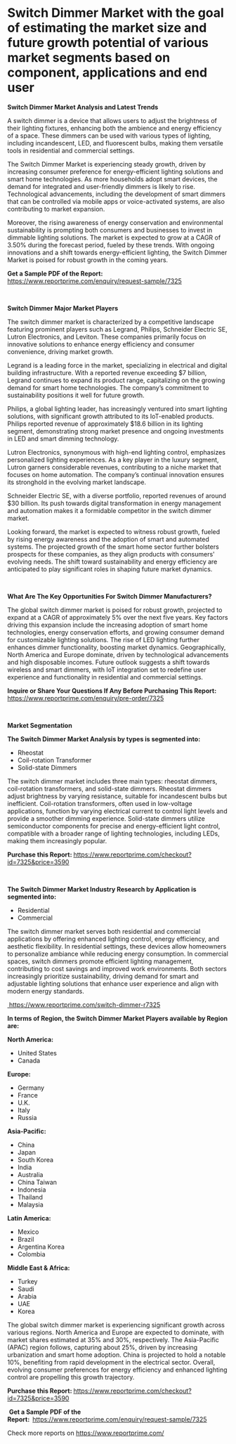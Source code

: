 <p><h1>Switch Dimmer Market with the goal of estimating the market size and future growth potential of various market segments based on component, applications and end user</h1></p><p><strong>Switch Dimmer Market Analysis and Latest Trends</strong></p>
<p><p>A switch dimmer is a device that allows users to adjust the brightness of their lighting fixtures, enhancing both the ambience and energy efficiency of a space. These dimmers can be used with various types of lighting, including incandescent, LED, and fluorescent bulbs, making them versatile tools in residential and commercial settings. </p><p>The Switch Dimmer Market is experiencing steady growth, driven by increasing consumer preference for energy-efficient lighting solutions and smart home technologies. As more households adopt smart devices, the demand for integrated and user-friendly dimmers is likely to rise. Technological advancements, including the development of smart dimmers that can be controlled via mobile apps or voice-activated systems, are also contributing to market expansion.</p><p>Moreover, the rising awareness of energy conservation and environmental sustainability is prompting both consumers and businesses to invest in dimmable lighting solutions. The market is expected to grow at a CAGR of 3.50% during the forecast period, fueled by these trends. With ongoing innovations and a shift towards energy-efficient lighting, the Switch Dimmer Market is poised for robust growth in the coming years.</p></p>
<p><strong>Get a Sample PDF of the Report:&nbsp;</strong> <a href="https://www.reportprime.com/enquiry/request-sample/7325?utm_campaign=3191&utm_medium=2&utm_source=Github&utm_content=ia&utm_term=19032025&utm_id=switch-dimmer">https://www.reportprime.com/enquiry/request-sample/7325</a></p>
<p>&nbsp;</p>
<p><strong>Switch Dimmer Major Market Players</strong></p>
<p><p>The switch dimmer market is characterized by a competitive landscape featuring prominent players such as Legrand, Philips, Schneider Electric SE, Lutron Electronics, and Leviton. These companies primarily focus on innovative solutions to enhance energy efficiency and consumer convenience, driving market growth.</p><p>Legrand is a leading force in the market, specializing in electrical and digital building infrastructure. With a reported revenue exceeding $7 billion, Legrand continues to expand its product range, capitalizing on the growing demand for smart home technologies. The company’s commitment to sustainability positions it well for future growth.</p><p>Philips, a global lighting leader, has increasingly ventured into smart lighting solutions, with significant growth attributed to its IoT-enabled products. Philips reported revenue of approximately $18.6 billion in its lighting segment, demonstrating strong market presence and ongoing investments in LED and smart dimming technology.</p><p>Lutron Electronics, synonymous with high-end lighting control, emphasizes personalized lighting experiences. As a key player in the luxury segment, Lutron garners considerable revenues, contributing to a niche market that focuses on home automation. The company’s continual innovation ensures its stronghold in the evolving market landscape.</p><p>Schneider Electric SE, with a diverse portfolio, reported revenues of around $30 billion. Its push towards digital transformation in energy management and automation makes it a formidable competitor in the switch dimmer market.</p><p>Looking forward, the market is expected to witness robust growth, fueled by rising energy awareness and the adoption of smart and automated systems. The projected growth of the smart home sector further bolsters prospects for these companies, as they align products with consumers' evolving needs. The shift toward sustainability and energy efficiency are anticipated to play significant roles in shaping future market dynamics.</p></p>
<p>&nbsp;</p>
<p><strong>What Are The Key Opportunities For Switch Dimmer Manufacturers?</strong></p>
<p><p>The global switch dimmer market is poised for robust growth, projected to expand at a CAGR of approximately 5% over the next five years. Key factors driving this expansion include the increasing adoption of smart home technologies, energy conservation efforts, and growing consumer demand for customizable lighting solutions. The rise of LED lighting further enhances dimmer functionality, boosting market dynamics. Geographically, North America and Europe dominate, driven by technological advancements and high disposable incomes. Future outlook suggests a shift towards wireless and smart dimmers, with IoT integration set to redefine user experience and functionality in residential and commercial settings.</p></p>
<p><strong>Inquire or Share Your Questions If Any Before Purchasing This Report:</strong> <a href="https://www.reportprime.com/enquiry/pre-order/7325?utm_campaign=3191&utm_medium=2&utm_source=Github&utm_content=ia&utm_term=19032025&utm_id=switch-dimmer">https://www.reportprime.com/enquiry/pre-order/7325</a></p>
<p>&nbsp;</p>
<p><strong>Market Segmentation</strong></p>
<p><strong>The Switch Dimmer Market Analysis by types is segmented into:</strong></p>
<p><ul><li>Rheostat</li><li>Coil-rotation Transformer</li><li>Solid-state Dimmers</li></ul></p>
<p><p>The switch dimmer market includes three main types: rheostat dimmers, coil-rotation transformers, and solid-state dimmers. Rheostat dimmers adjust brightness by varying resistance, suitable for incandescent bulbs but inefficient. Coil-rotation transformers, often used in low-voltage applications, function by varying electrical current to control light levels and provide a smoother dimming experience. Solid-state dimmers utilize semiconductor components for precise and energy-efficient light control, compatible with a broader range of lighting technologies, including LEDs, making them increasingly popular.</p></p>
<p><strong>Purchase this Report:&nbsp;</strong><a href="https://www.reportprime.com/checkout?id=7325&price=3590&utm_campaign=3191&utm_medium=2&utm_source=Github&utm_content=ia&utm_term=19032025&utm_id=switch-dimmer">https://www.reportprime.com/checkout?id=7325&price=3590</a></p>
<p>&nbsp;</p>
<p><strong>The Switch Dimmer Market Industry Research by Application is segmented into:</strong></p>
<p><ul><li>Residential</li><li>Commercial</li></ul></p>
<p><p>The switch dimmer market serves both residential and commercial applications by offering enhanced lighting control, energy efficiency, and aesthetic flexibility. In residential settings, these devices allow homeowners to personalize ambiance while reducing energy consumption. In commercial spaces, switch dimmers promote efficient lighting management, contributing to cost savings and improved work environments. Both sectors increasingly prioritize sustainability, driving demand for smart and adjustable lighting solutions that enhance user experience and align with modern energy standards.</p></p>
<p><a href="https://www.reportprime.com/switch-dimmer-r7325?utm_campaign=3191&utm_medium=2&utm_source=Github&utm_content=ia&utm_term=19032025&utm_id=switch-dimmer">&nbsp;https://www.reportprime.com/switch-dimmer-r7325</a></p>
<p><strong>In terms of Region, the Switch Dimmer Market Players available by Region are:</strong></p>
<p>
    <p> <strong> North America: </strong>
        <ul>
            <li>United States</li>
            <li>Canada</li>
        </ul>
        </p> 
    <p> <strong> Europe: </strong>
        <ul>
            <li>Germany</li>
            <li>France</li>
            <li>U.K.</li>
            <li>Italy</li>
            <li>Russia</li>
        </ul>
        </p> 
    <p> <strong> Asia-Pacific: </strong>
        <ul>
            <li>China</li>
            <li>Japan</li>
            <li>South Korea</li>
            <li>India</li>
            <li>Australia</li>
            <li>China Taiwan</li>
            <li>Indonesia</li>
            <li>Thailand</li>
            <li>Malaysia</li>
        </ul>
        </p> 
    <p> <strong> Latin America: </strong>
        <ul>
            <li>Mexico</li>
            <li>Brazil</li>
            <li>Argentina Korea</li>
            <li>Colombia</li>
        </ul>
        </p> 
    <p> <strong> Middle East & Africa: </strong>
        <ul>
            <li>Turkey</li>
            <li>Saudi</li>
            <li>Arabia</li>
            <li>UAE</li>
            <li>Korea</li>
        </ul>
    </p>
    </p>
<p><p>The global switch dimmer market is experiencing significant growth across various regions. North America and Europe are expected to dominate, with market shares estimated at 35% and 30%, respectively. The Asia-Pacific (APAC) region follows, capturing about 25%, driven by increasing urbanization and smart home adoption. China is projected to hold a notable 10%, benefiting from rapid development in the electrical sector. Overall, evolving consumer preferences for energy efficiency and enhanced lighting control are propelling this growth trajectory.</p></p>
<p><strong>Purchase this Report: </strong><a href="https://www.reportprime.com/checkout?id=7325&price=3590&utm_campaign=3191&utm_medium=2&utm_source=Github&utm_content=ia&utm_term=19032025&utm_id=switch-dimmer">https://www.reportprime.com/checkout?id=7325&price=3590</a></p>
<p>&nbsp;<strong>Get a Sample PDF of the Report:&nbsp;&nbsp;</strong><a href="https://www.reportprime.com/enquiry/request-sample/7325?utm_campaign=3191&utm_medium=2&utm_source=Github&utm_content=ia&utm_term=19032025&utm_id=switch-dimmer">https://www.reportprime.com/enquiry/request-sample/7325</a></p>
<p><strong></strong></p>
<p>Check more reports on <a href="https://www.reportprime.com/?utm_campaign=3191&utm_medium=2&utm_source=Github&utm_content=ia&utm_term=19032025&utm_id=switch-dimmer">https://www.reportprime.com/</a></p>